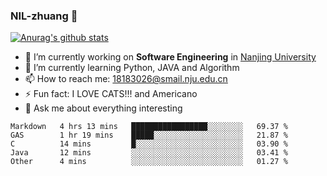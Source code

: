### NIL-zhuang 👋

<!--
**NIL-zhuang/NIL-zhuang** is a ✨ _special_ ✨ repository because its `README.md` (this file) appears on your GitHub profile.

Here are some ideas to get you started:

- 🔭 I’m currently working on ...
- 🌱 I’m currently learning ...
- 👯 I’m looking to collaborate on ...
- 🤔 I’m looking for help with ...
- 💬 Ask me about ...
- 📫 How to reach me: ...
- 😄 Pronouns: ...
- ⚡ Fun fact: ...
-->

[![Anurag's github stats](https://github-readme-stats.vercel.app/api?username=NIL-zhuang)](https://github.com/anuraghazra/github-readme-stats)

- 🔭 I’m currently working on **Software Engineering** in [Nanjing University](https://www.nju.edu.cn/)
- 🌱 I’m currently learning Python, JAVA and Algorithm
- 📫 How to reach me: 18183026@smail.nju.edu.cn
- ⚡ Fun fact: I LOVE CATS!!! and Americano
- 💬 Ask me about everything interesting

<!--START_SECTION:waka-->
```text
Markdown   4 hrs 13 mins   █████████████████░░░░░░░░   69.37 % 
GAS        1 hr 19 mins    █████░░░░░░░░░░░░░░░░░░░░   21.87 % 
C          14 mins         █░░░░░░░░░░░░░░░░░░░░░░░░   03.90 % 
Java       12 mins         ░░░░░░░░░░░░░░░░░░░░░░░░░   03.41 % 
Other      4 mins          ░░░░░░░░░░░░░░░░░░░░░░░░░   01.27 %
```
<!--END_SECTION:waka-->
